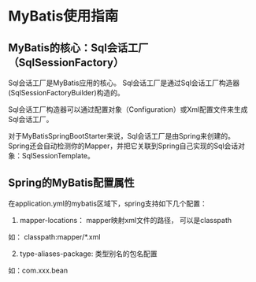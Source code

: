 # MyBatis使用指南

## MyBatis的核心：Sql会话工厂（SqlSessionFactory）

Sql会话工厂是MyBatis应用的核心。
Sql会话工厂是通过Sql会话工厂构造器(SqlSessionFactoryBuilder)构造的。

Sql会话工厂构造器可以通过配置对象（Configuration）或Xml配置文件来生成Sql会话工厂。

对于MyBatisSpringBootStarter来说，Sql会话工厂是由Spring来创建的。
Spring还会自动检测你的Mapper，并把它关联到Spring自己实现的Sql会话对象：SqlSessionTemplate。

## Spring的MyBatis配置属性

在application.yml的mybatis区域下，spring支持如下几个配置：


1. mapper-locations： mapper映射xml文件的路径， 可以是classpath

如： classpath:mapper/*.xml

2. type-aliases-package: 类型别名的包名配置

如：com.xxx.bean




